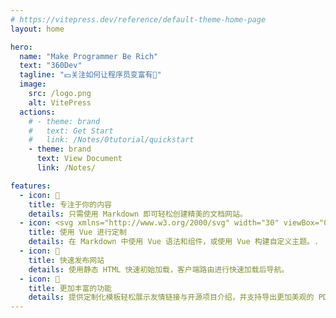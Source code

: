```yaml
---
# https://vitepress.dev/reference/default-theme-home-page
layout: home

hero:
  name: "Make Programmer Be Rich"
  text: "360Dev"
  tagline: "💴关注如何让程序员变富有💪"
  image:
    src: /logo.png
    alt: VitePress
  actions:
    # - theme: brand
    #   text: Get Start
    #   link: /Notes/0tutorial/quickstart
    - theme: brand
      text: View Document
      link: /Notes/

features:
  - icon: 📝
    title: 专注于你的内容
    details: 只需使用 Markdown 即可轻松创建精美的文档网站。
  - icon: <svg xmlns="http://www.w3.org/2000/svg" width="30" viewBox="0 0 256 220.8"><path fill="#41B883" d="M204.8 0H256L128 220.8 0 0h97.92L128 51.2 157.44 0h47.36Z"/><path fill="#41B883" d="m0 0 128 220.8L256 0h-51.2L128 132.48 50.56 0H0Z"/><path fill="#35495E" d="M50.56 0 128 133.12 204.8 0h-47.36L128 51.2 97.92 0H50.56Z"/></svg>
    title: 使用 Vue 进行定制
    details: 在 Markdown 中使用 Vue 语法和组件，或使用 Vue 构建自定义主题。.
  - icon: 🚀
    title: 快速发布网站
    details: 使用静态 HTML 快速初始加载，客户端路由进行快速加载后导航。
  - icon: 🦄
    title: 更加丰富的功能
    details: 提供定制化模板轻松展示友情链接与开源项目介绍，并支持导出更加美观的 PDF 文件。
---
```

